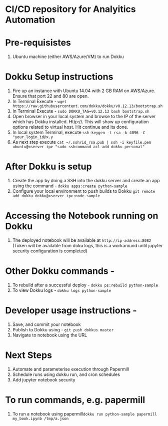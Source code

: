 # CI/CD repository for Analyitics Automation

# Pre-requisistes 

1. Ubuntu machine (either AWS/Azure/VM) to run Dokku


# Dokku Setup instructions 

1. Fire up an instance with Ubuntu 14.04 with 2 GB RAM on AWS/Azure. Ensure that port 22 and 80 are open.
2. In Terminal Execute - `wget https://raw.githubusercontent.com/dokku/dokku/v0.12.13/bootstrap.sh`
3. In Terminal Execute - `sudo DOKKU_TAG=v0.12.13 bash bootstrap.sh`
4. Open browser in your local system and browse to the IP of the server which has Dokku installed. Http://<ip of server>. This will show up configuration options related to virtual host. Hit continue and its done.
5. In local system Terminal, execute `ssh-keygen -t rsa -b 4096 -C "your_login_id@x.y`
6. As next step execute `cat ~/.ssh/id_rsa.pub | ssh -i keyfile.pem ubuntu@<server ip> "sudo sshcommand acl-add dokku personal"`
  
 
# After Dokku is setup 
1. Create the app by doing a SSH into the dokku server and create an app using the command - `dokku apps:create python-sample`
2. Configure your local environment to push builds to Dokku `git remote add dokku dokku@<server ip>:node-sample`

# Accessing the Notebook running on Dokku 
1. The deployed notebook will be available at `http://ip-address:8082` 
(Token will be available from doku logs, this is a workaround until jupyter security configuration is completed)

# Other Dokku commands - 
1. To rebuild after a successful deploy - `dokku ps:rebuild python-sample`
2. To view Dokku logs - `dokku logs python-sample`
 
# Developer usage instructions - 
1. Save, and commit your notebook 
2. Publish to Dokku using - `git push dokkus master`
3. Navigate to notebook using the URL 

# Next Steps 
1. Automate and parameterise execution through Papermill
2. Schedule runs using dokku run, and cron schedules
3. Add jupyter notebook security

# To run commands, e.g. papermill 
1. To run a notebook using papermill`dokku run python-sample papermill my_book.ipynb /tmp/a.json`
